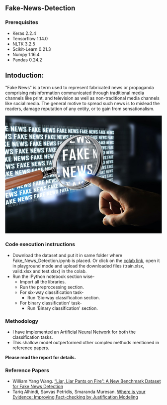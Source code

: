 ## Fake-News-Detection

### Prerequisites
- Keras 2.2.4
- Tensorflow 1.14.0
- NLTK 3.2.5
- Scikit-Learn 0.21.3
- Numpy 1.16.4
- Pandas 0.24.2

## Intoduction:

"Fake News" is a term used to represent fabricated news or propaganda comprising
misinformation communicated through traditional media channels like print, and
television as well as non-traditional media channels like social media. The general
motive to spread such news is to mislead the readers, damage reputation of any entity,
or to gain from sensationalism.

![Screenshot](fakeNews.jpg)

### Code execution instructions
- Download the dataset and put it in same folder where Fake_News_Detection.ipynb is
placed. Or click on the [colab link](https://colab.research.google.com/drive/13yGZ9r4ja_cw2v1UDjN4nUkhy61jeEcI), open it in playground mode
and upload the downloaded files (train.xlsx, valid.xlsx and test.xlsx) in the colab.
- Run the IPython notebook section wise-
  - Import all the libraries.
  - Run the preprocessing section.
  - For six-way classification task-
    - Run 'Six-way classification section.
  - For binary classification' task-
    - Run 'Binary classification' section.


### Methodology
- I have implemented an Artificial Neural Network for both the classification tasks. 
- This shallow model outperformed other complex methods mentioned in reference papers.

**Please read the report for details.**

### Reference Papers
- William Yang Wang. [“Liar, Liar Pants on Fire”: A New Benchmark Dataset for Fake News Detection](https://arxiv.org/abs/1705.00648)
- Tariq Alhindi, Savvas Petridis, Smaranda Muresan. [Where is your Evidence: Improving Fact-checking by Justification
Modeling](http://www.cs.columbia.edu/~sdp2137/papers/evidence_paper.pdf)
